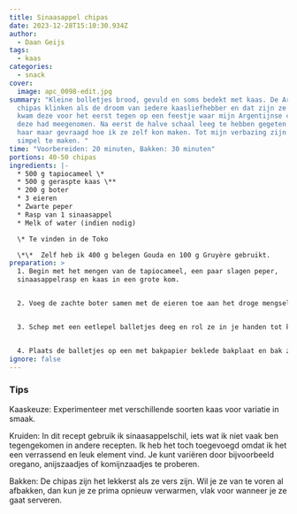 ```yaml
---
title: Sinaasappel chipas
date: 2023-12-28T15:10:30.934Z
author:
  - Daan Geijs
tags:
  - kaas
categories:
  - snack
cover:
  image: apc_0098-edit.jpg
summary: "Kleine bolletjes brood, gevuld en soms bedekt met kaas. De Argentijnse
  chipas klinken als de droom van iedere kaasliefhebber en dat zijn ze ook. Ik
  kwam deze voor het eerst tegen op een feestje waar mijn Argentijnse collega
  deze had meegenomen. Na eerst de halve schaal leeg te hebben gegeten heb ik
  haar maar gevraagd hoe ik ze zelf kon maken. Tot mijn verbazing zijn ze enorm
  simpel te maken. "
time: "Voorbereiden: 20 minuten, Bakken: 30 minuten"
portions: 40-50 chipas
ingredients: |-
  * 500 g tapiocameel \*
  * 500 g geraspte kaas \**
  * 200 g boter
  * 3 eieren
  * Zwarte peper
  * Rasp van 1 sinaasappel
  * Melk of water (indien nodig)

  \* Te vinden in de Toko

  \*\*  Zelf heb ik 400 g belegen Gouda en 100 g Gruyère gebruikt.
preparation: >
  1. Begin met het mengen van de tapiocameel, een paar slagen peper,
  sinaasappelrasp en kaas in een grote kom.


  2. Voeg de zachte boter samen met de eieren toe aan het droge mengsel. Kneed goed door elkaar. Voeg indien nodig beetje bij beetje melk of water toe om een zacht, kneedbaar deeg te vormen.


  3. Schep met een eetlepel balletjes deeg en rol ze in je handen tot kleine balletjes.


  4. Plaats de balletjes op een met bakpapier beklede bakplaat en bak ze in een voorverwarmde oven op 200°C. Let op de balletjes zullen wat uitvloeien dus zorg voor genoeg ruimte. Bak ze 25 tot 30 minuten tot ze goudbruin beginnen te kleuren.
ignore: false
---
```

### Tips

Kaaskeuze: Experimenteer met verschillende soorten kaas voor variatie in smaak.

Kruiden: In dit recept gebruik ik sinaasappelschil, iets wat ik niet vaak ben tegengekomen in andere recepten. Ik heb het toch toegevoegd omdat ik het een verrassend en leuk element vind. Je kunt variëren door bijvoorbeeld oregano, anijszaadjes of komijnzaadjes te proberen.

Bakken: De chipas zijn het lekkerst als ze vers zijn. Wil je ze van te voren al afbakken, dan kun je ze prima opnieuw verwarmen, vlak voor wanneer je ze gaat serveren.